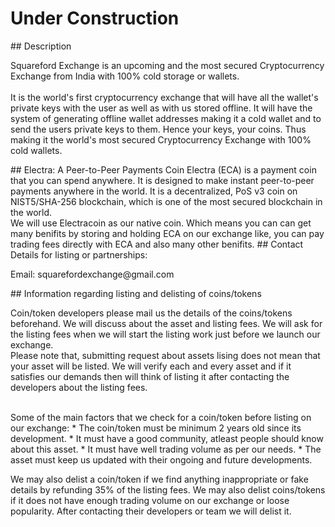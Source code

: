 <h1>Under Construction</h1>
## Description
<p>Squareford Exchange is an upcoming and the most secured Cryptocurrency Exchange from India with 100% cold storage or wallets.<br><br>It is the world's first cryptocurrency exchange that will have all the wallet's private keys with the user as well as with us stored offline. It will have the system of generating offline wallet addresses making it a cold wallet and to send the users private keys to them. Hence your keys, your coins. Thus making it the world's most secured Cryptocurrency Exchange with 100% cold wallets.</p>
## Electra: A Peer-to-Peer Payments Coin
Electra (ECA) is a payment coin that you can spend anywhere. It is designed to make instant peer-to-peer payments anywhere in the world. It is a decentralized, PoS v3 coin on NIST5/SHA-256 blockchain, which is one of the most secured blockchain in the world.<br> We will use Electracoin as our native coin. Which means you can can get many benifits by storing and holding ECA on our exchange like, you can pay trading fees directly with ECA and also many other benifits.
## Contact Details for listing or partnerships:
<p>Email: squarefordexchange@gmail.com</p>
## Information regarding listing and delisting of coins/tokens
<p>Coin/token developers please mail us the details of the coins/tokens beforehand. We will discuss about the asset and listing fees. We will ask for the listing fees when we will start the listing work just before we launch our exchange.<br>Please note that, submitting request about assets lising does not mean that your asset will be listed. We will verify each and every asset and if it satisfies our demands then will think of listing it after contacting the developers about the listing fees.</p><br>
Some of the main factors that we check for a coin/token before listing on our exchange:
  * The coin/token must be minimum 2 years old since its development.
  * It must have a good community, atleast people should know about this asset.
  * It must have well trading volume as per our needs.
  * The asset must keep us updated with their ongoing and future developments.
  
  We may also delist a coin/token if we find anything inappropriate or fake details by refunding 35% of the listing fees. We may also delist coins/tokens if it does not have enough trading volume on our exchange or loose popularity. After contacting their developers or team we will delist it.
